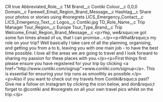 <?xml version="1.0" encoding="UTF-8"?>
<CustomMetadata xmlns="http://soap.sforce.com/2006/04/metadata" xmlns:xsi="http://www.w3.org/2001/XMLSchema-instance" xmlns:xsd="http://www.w3.org/2001/XMLSchema">
    <label>CR</label>
    <protected>true</protected>
    <values>
        <field>Abbreviated_Role__c</field>
        <value xsi:type="xsd:string">TM</value>
    </values>
    <values>
        <field>Brand__c</field>
        <value xsi:type="xsd:string">Contiki</value>
    </values>
    <values>
        <field>Colour__c</field>
        <value xsi:type="xsd:string">0,0,0</value>
    </values>
    <values>
        <field>Domain__c</field>
        <value xsi:nil="true"/>
    </values>
    <values>
        <field>Farewell_Email_Region_Brand_Message__c</field>
        <value xsi:nil="true"/>
    </values>
    <values>
        <field>Hashtag__c</field>
        <value xsi:type="xsd:string">Share your photos or stories using #noregrets</value>
    </values>
    <values>
        <field>LICS_Emergency_Contact__c</field>
        <value xsi:nil="true"/>
    </values>
    <values>
        <field>LICS_Emergency_Text__c</field>
        <value xsi:nil="true"/>
    </values>
    <values>
        <field>Logos__c</field>
        <value xsi:type="xsd:string">Contiki.jpg</value>
    </values>
    <values>
        <field>TD_Role_Name__c</field>
        <value xsi:type="xsd:string">Trip Manager</value>
    </values>
    <values>
        <field>Tour_Region__c</field>
        <value xsi:type="xsd:string">Europe</value>
    </values>
    <values>
        <field>Tour_Type_Brand__c</field>
        <value xsi:type="xsd:string">Trip</value>
    </values>
    <values>
        <field>Welcome_Email_Region_Brand_Message__c</field>
        <value xsi:type="xsd:string">&lt;p&gt;Yep, we&amp;rsquo;ve got some fun times ahead of us, that I can promise…&lt;/p&gt;&lt;p&gt;What&amp;rsquo;s my role on your trip? Well basically I take care of all the planning, organising, and getting you from a to b, leaving you with one main job - to have the best time possible. I love all the areas we are going to travel and I look forward to sharing my passion for these places with you.&lt;/p&gt;&lt;p&gt;First things first please ensure you have registered for your trip by clicking &lt;a href=&quot;http://www.contiki.com/signup&quot;&gt;www.contiki.com/signup&lt;/a&gt;. This is essential for ensuring your trip runs as smoothly as possible.&lt;/p&gt;&lt;p&gt;Also if you want to check out my travels from Contiki&amp;rsquo;s past? Give me a follow on Instagram by clicking the icon below, and don&amp;rsquo;t forget to @contiki and #noregrets on all your own travel pics whilst on the trip.&lt;/p&gt;</value>
    </values>
</CustomMetadata>
